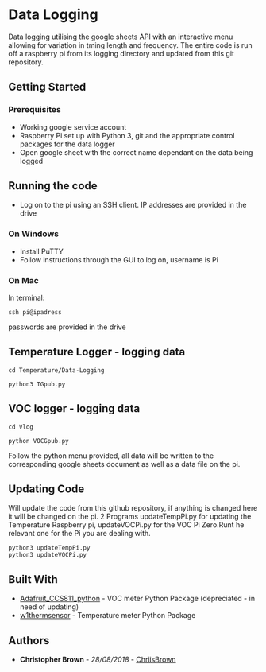 # Data Logging
Data logging utilising the google sheets API with an interactive menu allowing for variation in tming length and frequency. The entire code is run off a raspberry pi from its logging directory and updated from this git repository.

## Getting Started

### Prerequisites
- Working google service account
- Raspberry Pi set up with Python 3, git and the appropriate control packages for the data logger
- Open google sheet with the correct name dependant on the data being logged

## Running the code
- Log on to the pi using an SSH client. IP addresses are provided in the drive
### On Windows
- Install PuTTY 
- Follow instructions through the GUI to log on, username is Pi
### On Mac
In terminal:
```
ssh pi@ipadress
```

passwords are provided in the drive

## Temperature Logger - logging data
```
cd Temperature/Data-Logging

python3 TGpub.py

```

## VOC logger - logging data
```
cd Vlog

python VOCGpub.py

```

Follow the python menu provided, all data will be written to the corresponding google sheets document as well as a data file on the pi. 

## Updating Code
Will update the code from this github repository, if anything is changed here it will be changed on the pi.
2 Programs updateTempPi.py for updating the Temperature Raspberry pi, updateVOCPi.py for the VOC Pi Zero.Runt he relevant one for the Pi you are dealing with.

```
python3 updateTempPi.py
python3 updateVOCPi.py
```

## Built With
* [Adafruit_CCS811_python](https://github.com/adafruit/Adafruit_CCS811_python) - VOC meter Python Package (depreciated - in need of updating)
* [w1thermsensor](https://github.com/timofurrer/w1thermsensor) - Temperature meter Python Package

## Authors
* **Christopher Brown** - *28/08/2018* - [ChriisBrown](https://github.com/chriisbrown)
